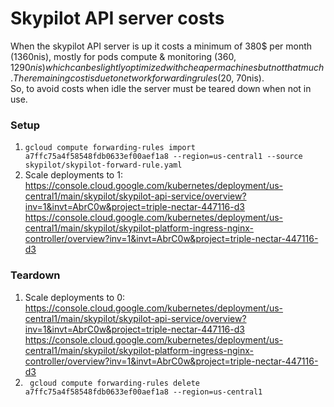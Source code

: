 # Skypilot API server costs

When the skypilot API server is up it costs a minimum of 380$ per month (1360nis), mostly for pods compute & monitoring (360$, 1290nis) which can be slightly optimized with cheaper machines but not that much.  
The remaining cost is due to network forwarding rules (20$, 70nis).  
So, to avoid costs when idle the server must be teared down when not in use.

### Setup

1. `gcloud compute forwarding-rules import a7ffc75a4f58548fdb0633ef00aef1a8 --region=us-central1 --source skypilot/skypilot-forward-rule.yaml`
2. Scale deployments to 1:  
   https://console.cloud.google.com/kubernetes/deployment/us-central1/main/skypilot/skypilot-api-service/overview?inv=1&invt=AbrC0w&project=triple-nectar-447116-d3  
   https://console.cloud.google.com/kubernetes/deployment/us-central1/main/skypilot/skypilot-platform-ingress-nginx-controller/overview?inv=1&invt=AbrC0w&project=triple-nectar-447116-d3

### Teardown

1. Scale deployments to 0:  
   https://console.cloud.google.com/kubernetes/deployment/us-central1/main/skypilot/skypilot-api-service/overview?inv=1&invt=AbrC0w&project=triple-nectar-447116-d3  
   https://console.cloud.google.com/kubernetes/deployment/us-central1/main/skypilot/skypilot-platform-ingress-nginx-controller/overview?inv=1&invt=AbrC0w&project=triple-nectar-447116-d3
2. ` gcloud compute forwarding-rules delete a7ffc75a4f58548fdb0633ef00aef1a8 --region=us-central1`
